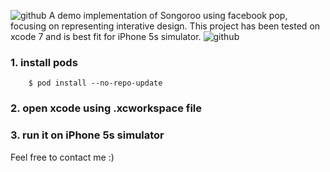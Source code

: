 ![github](https://github.com/druidream/HelloWorld/blob/master/Songoroo-demo.gif?raw=true "") 
A demo implementation of Songoroo using facebook pop, focusing on representing interative design.
This project has been tested on xcode 7 and is best fit for iPhone 5s simulator.
![github](https://travis-ci.org/druidream/PopAnimationDemo.svg?branch=master)

### 1. install pods
		$ pod install --no-repo-update
### 2. open xcode using .xcworkspace file
### 3. run it on iPhone 5s simulator
Feel free to contact me :)
